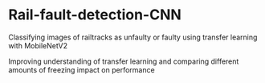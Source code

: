 # Rail-fault-detection-CNN
Classifying images of railtracks as unfaulty or faulty using transfer learning with MobileNetV2

Improving understanding of transfer learning and comparing different amounts of freezing impact on performance
